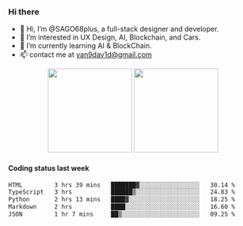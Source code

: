 
### Hi there 

- 👋 Hi, I’m @SAGO68plus, a full-stack designer and developer.
- 👀 I’m interested in UX Design, AI, Blockchain, and Cars.
- 🌱 I’m currently learning AI & BlockChain.
- 📫 contact me at yan9dav1d@gmail.com
<div align="center">
  <span>  </span>
  <img height="170px" src="https://github-readme-stats.vercel.app/api?username=SAGO68plus" />
  <span>  </span>
  <img height="170px" src="https://github-readme-stats.vercel.app/api/top-langs/?username=SAGO68plus&layout=compact&langs_count=8" />
  <span>  </span>
</div>

#### Coding status last week
<!--START_SECTION:waka-->

```txt
HTML         3 hrs 39 mins   ███████▓░░░░░░░░░░░░░░░░░   30.14 %
TypeScript   3 hrs           ██████▒░░░░░░░░░░░░░░░░░░   24.83 %
Python       2 hrs 13 mins   ████▓░░░░░░░░░░░░░░░░░░░░   18.25 %
Markdown     2 hrs           ████░░░░░░░░░░░░░░░░░░░░░   16.60 %
JSON         1 hr 7 mins     ██▒░░░░░░░░░░░░░░░░░░░░░░   09.25 %
```

<!--END_SECTION:waka-->
